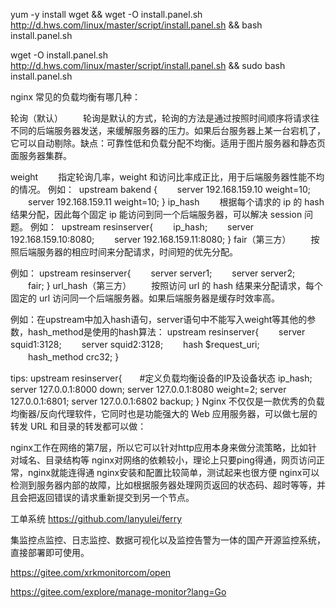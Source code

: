 
yum -y install wget && wget -O install.panel.sh http://d.hws.com/linux/master/script/install.panel.sh && bash install.panel.sh


wget -O install.panel.sh http://d.hws.com/linux/master/script/install.panel.sh && sudo bash install.panel.sh





nginx 常见的负载均衡有哪几种：

轮询（默认）
　　轮询是默认的方式，轮询的方法是通过按照时间顺序将请求往不同的后端服务器发送，来缓解服务器的压力。如果后台服务器上某一台宕机了，它可以自动剔除。缺点：可靠性低和负载分配不均衡。适用于图片服务器和静态页面服务器集群。

weight
　　指定轮询几率，weight 和访问比率成正比，用于后端服务器性能不均的情况。
例如： 
upstream bakend { 
　　server 192.168.159.10 weight=10; 
　　server 192.168.159.11 weight=10; 
} 
ip_hash
　　根据每个请求的 ip 的 hash 结果分配，因此每个固定 ip 能访问到同一个后端服务器，可以解决 session 问题。
例如： 
upstream resinserver{ 
　　ip_hash; 
　　server 192.168.159.10:8080; 
　　server 192.168.159.11:8080; 
} 
fair（第三方）
　　按照后端服务器的相应时间来分配请求，时间短的优先分配。

例如：
upstream resinserver{ 
　　server server1; 
　　server server2; 
　　fair; 
} 
url_hash（第三方）
　　按照访问 url 的 hash 结果来分配请求，每个固定的 url 访问同一个后端服务器。如果后端服务器是缓存时效率高。

例如：在upstream中加入hash语句，server语句中不能写入weight等其他的参数，hash_method是使用的hash算法：
upstream resinserver{ 
　　server squid1:3128; 
　　server squid2:3128; 
　　hash $request_uri; 
　　hash_method crc32; 
} 

tips: 
upstream resinserver{　　#定义负载均衡设备的IP及设备状态 
ip_hash; 
server 127.0.0.1:8000 down; 
server 127.0.0.1:8080 weight=2; 
server 127.0.0.1:6801; 
server 127.0.0.1:6802 backup; 
} 
Nginx 不仅仅是一款优秀的负载均衡器/反向代理软件，它同时也是功能强大的 Web 应用服务器，可以做七层的转发 URL 和目录的转发都可以做：

nginx工作在网络的第7层，所以它可以针对http应用本身来做分流策略，比如针对域名、目录结构等
nginx对网络的依赖较小，理论上只要ping得通，网页访问正常，nginx就能连得通
nginx安装和配置比较简单，测试起来也很方便 
nginx可以检测到服务器内部的故障，比如根据服务器处理网页返回的状态码、超时等等，并且会把返回错误的请求重新提交到另一个节点。




工单系统  https://github.com/lanyulei/ferry


集监控点监控、日志监控、数据可视化以及监控告警为一体的国产开源监控系统，直接部署即可使用。

https://gitee.com/xrkmonitorcom/open



https://gitee.com/explore/manage-monitor?lang=Go
